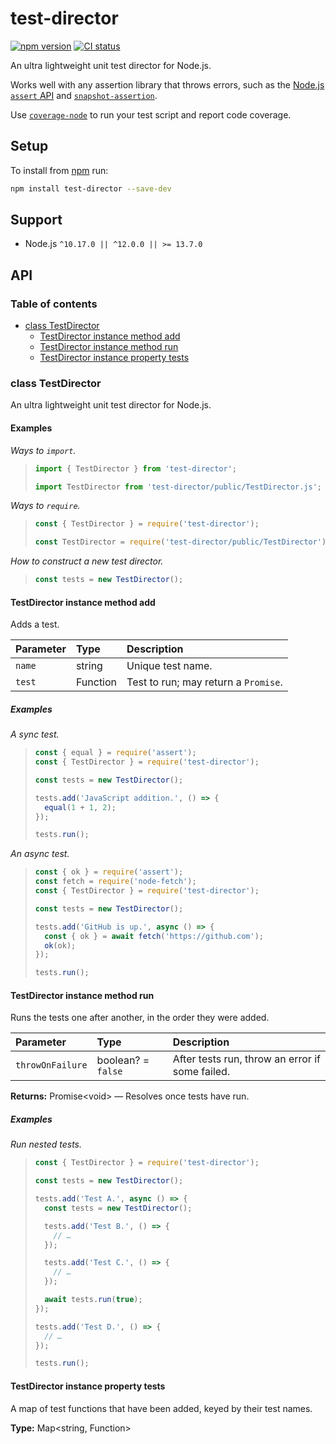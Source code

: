 # test-director

[![npm version](https://badgen.net/npm/v/test-director)](https://npm.im/test-director) [![CI status](https://github.com/jaydenseric/test-director/workflows/CI/badge.svg)](https://github.com/jaydenseric/test-director/actions)

An ultra lightweight unit test director for Node.js.

Works well with any assertion library that throws errors, such as the [Node.js `assert` API](https://nodejs.org/api/assert.html) and [`snapshot-assertion`](https://npm.im/snapshot-assertion).

Use [`coverage-node`](https://npm.im/coverage-node) to run your test script and report code coverage.

## Setup

To install from [npm](https://npmjs.com) run:

```sh
npm install test-director --save-dev
```

## Support

- Node.js `^10.17.0 || ^12.0.0 || >= 13.7.0`

## API

### Table of contents

- [class TestDirector](#class-testdirector)
  - [TestDirector instance method add](#testdirector-instance-method-add)
  - [TestDirector instance method run](#testdirector-instance-method-run)
  - [TestDirector instance property tests](#testdirector-instance-property-tests)

### class TestDirector

An ultra lightweight unit test director for Node.js.

#### Examples

_Ways to `import`._

> ```js
> import { TestDirector } from 'test-director';
> ```
>
> ```js
> import TestDirector from 'test-director/public/TestDirector.js';
> ```

_Ways to `require`._

> ```js
> const { TestDirector } = require('test-director');
> ```
>
> ```js
> const TestDirector = require('test-director/public/TestDirector');
> ```

_How to construct a new test director._

> ```js
> const tests = new TestDirector();
> ```

#### TestDirector instance method add

Adds a test.

| Parameter | Type     | Description                          |
| :-------- | :------- | :----------------------------------- |
| `name`    | string   | Unique test name.                    |
| `test`    | Function | Test to run; may return a `Promise`. |

##### Examples

_A sync test._

> ```js
> const { equal } = require('assert');
> const { TestDirector } = require('test-director');
>
> const tests = new TestDirector();
>
> tests.add('JavaScript addition.', () => {
>   equal(1 + 1, 2);
> });
>
> tests.run();
> ```

_An async test._

> ```js
> const { ok } = require('assert');
> const fetch = require('node-fetch');
> const { TestDirector } = require('test-director');
>
> const tests = new TestDirector();
>
> tests.add('GitHub is up.', async () => {
>   const { ok } = await fetch('https://github.com');
>   ok(ok);
> });
>
> tests.run();
> ```

#### TestDirector instance method run

Runs the tests one after another, in the order they were added.

| Parameter | Type | Description |
| :-- | :-- | :-- |
| `throwOnFailure` | boolean? = `false` | After tests run, throw an error if some failed. |

**Returns:** Promise\<void> — Resolves once tests have run.

##### Examples

_Run nested tests._

> ```js
> const { TestDirector } = require('test-director');
>
> const tests = new TestDirector();
>
> tests.add('Test A.', async () => {
>   const tests = new TestDirector();
>
>   tests.add('Test B.', () => {
>     // …
>   });
>
>   tests.add('Test C.', () => {
>     // …
>   });
>
>   await tests.run(true);
> });
>
> tests.add('Test D.', () => {
>   // …
> });
>
> tests.run();
> ```

#### TestDirector instance property tests

A map of test functions that have been added, keyed by their test names.

**Type:** Map\<string, Function>
